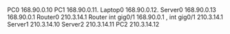 PC0 168.90.0.10
PC1 168.90.0.11.
Laptop0 168.90.0.12.
Server0 168.90.0.13
168.90.0.1 Router0 210.3.14.1
Router int gig0/1 168.90.0.1 , int gig0/1 210.3.14.1
Server1 210.3.14.10
Server2 210.3.14.11
PC2 210.3.14.12